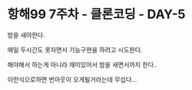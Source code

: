 # 항해99 7주차 - 클론코딩 - DAY-5

밤을 새야한다.

매일 두시간도 못자면서 기능구현을 하려고 시도한다.

해야해서 하는게 아니라 재미있어서 밤을 새면서까지 한다..

이런식으로하면 번아웃이 오게될거라는데 무섭다...
